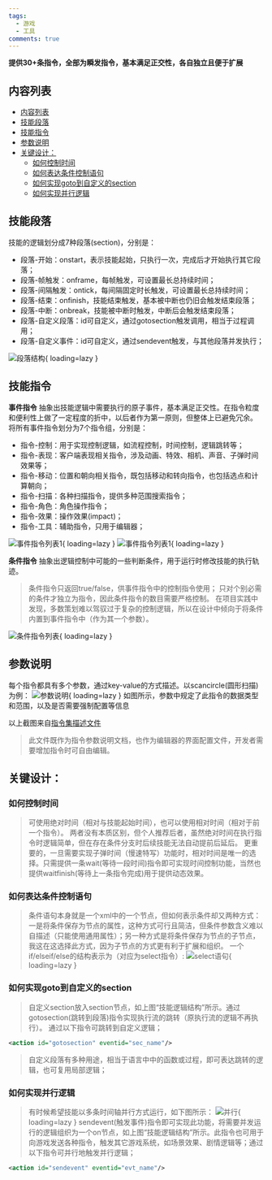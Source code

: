 ```yaml
---
tags:
  - 游戏
  - 工具
comments: true
---
```


**提供30+条指令，全部为瞬发指令，基本满足正交性，各自独立且便于扩展**

## 内容列表

- [内容列表](#内容列表)
- [技能段落](#技能段落)
- [技能指令](#技能指令)
- [参数说明](#参数说明)
- [关键设计：](#关键设计)
  - [如何控制时间](#如何控制时间)
  - [如何表达条件控制语句](#如何表达条件控制语句)
  - [如何实现goto到自定义的section](#如何实现goto到自定义的section)
  - [如何实现并行逻辑](#如何实现并行逻辑)

## 技能段落

技能的逻辑划分成7种段落(section)，分别是：

- 段落-开始：onstart，表示技能起始，只执行一次，完成后才开始执行其它段落；
- 段落-帧触发：onframe，每帧触发，可设置最长总持续时间；
- 段落-间隔触发：ontick，每间隔固定时长触发，可设置最长总持续时间；
- 段落-结束：onfinish，技能结束触发，基本被中断也仍旧会触发结束段落；
- 段落-中断：onbreak，技能被中断时触发，中断后会触发结束段落；
- 段落-自定义段落：id可自定义，通过gotosection触发调用，相当于过程调用；
- 段落-自定义事件：id可自定义，通过sendevent触发，与其他段落并发执行；

![段落结构](https://river-li-tech.github.io/mkdocs/river/skill-editor/visualskilleditor/guild-sections.png){ loading=lazy }

## 技能指令

**事件指令** 抽象出技能逻辑中需要执行的原子事件，基本满足正交性。在指令粒度和便利性上做了一定程度的折中，以后者作为第一原则，但整体上已避免冗余。
将所有事件指令划分为7个指令组，分别是：

- 指令-控制：用于实现控制逻辑，如流程控制，时间控制，逻辑跳转等；
- 指令-表现：客户端表现相关指令，涉及动画、特效、相机、声音、子弹时间效果等；
- 指令-移动：位置和朝向相关指令，既包括移动和转向指令，也包括选点和计算朝向；
- 指令-扫描：各种扫描指令，提供多种范围搜索指令；
- 指令-角色：角色操作指令；
- 指令-效果：操作效果(impact)；
- 指令-工具：辅助指令，只用于编辑器；

![事件指令列表1](https://river-li-tech.github.io/mkdocs/river/skill-editor/visualskilleditor/guild-actions1.png){ loading=lazy }
![事件指令列表1](https://river-li-tech.github.io/mkdocs/river/skill-editor/visualskilleditor/guild-actions2.png){ loading=lazy }

**条件指令** 抽象出逻辑控制中可能的一些判断条件，用于运行时修改技能的执行轨迹。
>条件指令只返回true/false，供事件指令中的控制指令使用；
>只对个别必需的条件才独立为指令，因此条件指令的数目需要严格控制。
在项目实践中发现，多数策划难以驾驭过于复杂的控制逻辑，所以在设计中倾向于将条件内置到事件指令中（作为其一个参数）。

![条件指令列表](https://river-li-tech.github.io/mkdocs/river/skill-editor/visualskilleditor/guild-conds.png){ loading=lazy }

## 参数说明

每个指令都具有多个参数，通过key-value的方式描述。以scancircle(圆形扫描)为例：
![参数说明](https://river-li-tech.github.io/mkdocs/river/skill-editor/visualskilleditor/guild-params.png){ loading=lazy }
如图所示，参数中规定了此指令的数据类型和范围，以及是否需要强制配置等信息

以上截图来自[指令集描述文件](https://github.com/river-li-tech/VisualSkillEditor/blob/master/Bin/Config/SkillSpec.xml)
>此文件既作为指令参数说明文档，也作为编辑器的界面配置文件，开发者需要增加指令时可自由编辑。


## 关键设计：

### 如何控制时间
> 可使用绝对时间（相对与技能起始时间），也可以使用相对时间（相对于前一个指令）。
两者没有本质区别，但个人推荐后者，虽然绝对时间在执行指令时逻辑简单，但在存在条件分支时后续技能无法自动提前后延后。
更重要的，一旦需要实现子弹时间（慢速特写）功能时，相对时间是唯一的选择。只需提供一条wait(等待一段时间)指令即可实现时间控制功能，当然也提供waitfinish(等待上一条指令完成)用于提供动态效果。

### 如何表达条件控制语句
> 条件语句本身就是一个xml中的一个节点，但如何表示条件却又两种方式：一是将条件保存为节点的属性，这种方式可行且简洁，但条件参数含义难以自描述（只能使用通用属性）；另一种方式是将条件保存为节点的子节点，我这在这选择此方式，因为子节点的方式更有利于扩展和组织。
> 一个if/elseif/else的结构表示为（对应为select指令）:
> ![select语句](https://river-li-tech.github.io/mkdocs/river/skill-editor/visualskilleditor/select.png){ loading=lazy }

### 如何实现goto到自定义的section
> 自定义section放入section节点，如上图“技能逻辑结构”所示。通过gotosection(跳转到段落)指令实现执行流的跳转（原执行流的逻辑不再执行）。
通过以下指令可跳转到自定义逻辑；
``` xml
<action id="gotosection" eventid="sec_name"/>
```
> 自定义段落有多种用途，相当于语言中中的函数或过程，即可表达跳转的逻辑，也可复用局部逻辑；

### 如何实现并行逻辑
> 有时候希望技能以多条时间轴并行方式运行，如下图所示：
> ![并行](https://river-li-tech.github.io/mkdocs/river/skill-editor/visualskilleditor/concurrent.png){ loading=lazy }
> sendevent(触发事件)指令即可实现此功能，将需要并发运行的逻辑组织为一个on节点，如上图“技能逻辑结构”所示。此指令也可用于向游戏发送各种指令，触发其它游戏系统，如场景效果、剧情逻辑等；通过以下指令可并行地触发并行逻辑；
```xml
<action id="sendevent" eventid="evt_name"/>
```